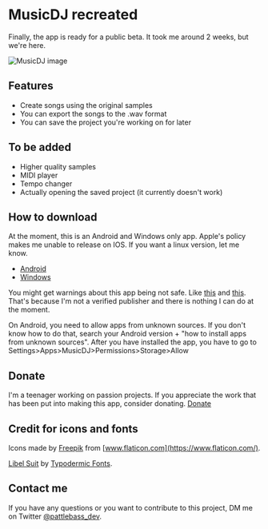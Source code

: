 # MusicDJ recreated

Finally, the app is ready for a public beta. It took me around 2 weeks, but we're here.

![MusicDJ image](https://i.imgur.com/CmWheiY.png)

## Features
* Create songs using the original samples
* You can export the songs to the .wav format
* You can save the project you're working on for later

## To be added
* Higher quality samples
* MIDI player
* Tempo changer
* Actually opening the saved project (it currently doesn't work)

## How to download
At the moment, this is an Android and Windows only app. Apple's policy makes me unable to release on IOS. If you want a linux version, let me know.

* [Android](https://github.com/pattlebass/Music-Dj/releases/latest/download/MusicDJ.apk)
* [Windows](https://github.com/pattlebass/Music-Dj/releases/latest/download/MusicDJ.zip)

You might get warnings about this app being not safe. Like [this](https://i.stack.imgur.com/LlLiX.png) and [this](https://i.ytimg.com/vi/1CeDwp6jjNk/maxresdefault.jpg). That's because I'm not a verified publisher and there is nothing I can do at the moment.

On Android, you need to allow apps from unknown sources. If you don't know how to do that, search your Android version + "how to install apps from unknown sources". After you have installed the app, you have to go to Settings>Apps>MusicDJ>Permissions>Storage>Allow


## Donate
I'm a teenager working on passion projects. If you appreciate the work that has been put into making this app, consider donating.
[Donate](https://www.paypal.me/pattlebass)

## Credit for icons and fonts
Icons made by [Freepik](https://www.flaticon.com/authors/freepik) from [www.flaticon.com](https://www.flaticon.com/).


[Libel Suit](https://typodermicfonts.com/libel-suit/) by [Typodermic Fonts](https://typodermicfonts.com).

## Contact me
If you have any questions or you want to contribute to this project, DM me on Twitter [@pattlebass_dev](https://twitter.com/pattlebass_dev).
